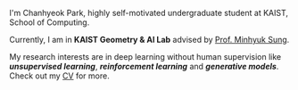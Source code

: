 I'm Chanhyeok Park, highly self-motivated undergraduate student at KAIST, School of Computing.  

Currently, I am in **KAIST Geometry & AI Lab** advised by [Prof. Minhyuk Sung](https://mhsung.github.io/).   

My research interests are in deep learning without human supervision like ***unsupervised learning***, ***reinforcement learning*** and ***generative models***. Check out my [CV](https://drive.google.com/file/d/1TA3wn_XJGKhZ-5rUTIxM46Cmdoplthoy/view?usp=sharing) for more.

